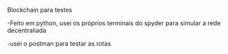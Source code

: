 Blockchain para testes

-Feito em python, usei os próprios terminais do spyder para simular a rede decentraliada

-usei o postman para testar as rotas